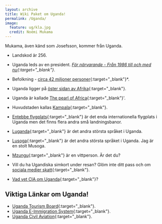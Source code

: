 ```yaml
---
layout: archive
title: Wiki Paket om Uganda!
permalink: /Uganda/
image:
  feature: ug/kla.jpg
  credit: Noémi Mukama
---
```

Mukama, även känd som Josefsson, kommer från Uganda.
- Landskod är 256.
- Uganda leds av en president. *[För närvarande - Från 1986 till och med nu](https://sv.wikipedia.org/wiki/Yoweri_Museveni){:target="_blank"}*.
- Befolkning - [circa 42 miljoner personer](https://www.worldometers.info/world-population/uganda-population/){:target="_blank"}*.
- Uganda ligger på [öster sidan av Afrika](https://en.wikipedia.org/wiki/East_Africa){:target="_blank"}.
- Uganda är kallade [The pearl of Africa](https://kabiza.com/kabiza-wilderness-safaris/why-is-uganda-called-the-pearl-of-africa/){:target="_blank"}'.
- Huvudstaden kallas [Kampala](https://en.wikipedia.org/wiki/Kampala){:target="_blank"}.
- [Entebbe flygplats](https://en.wikipedia.org/wiki/Entebbe_International_Airport){:target="_blank"} är det enda internationella flygplats i Uganda men det finns flera andra små landningsbanor.
- [Luganda](https://en.wikipedia.org/wiki/Luganda){:target="_blank"} är det andra största språket i Uganda.
- [Lusoga](https://en.wikipedia.org/wiki/Soga_language){:target="_blank"} är det andra största språket i Uganda. Jag är en stolt Musoga.

- [Mzungu](https://en.wikipedia.org/wiki/Mzungu){:target="_blank"} är en vittperson. Är det du?
- Vill du ha Ugandiska simkort under resan? Glöm inte ditt pass och om [sociala medier skatt](https://www.thetravelbrief.com/briefs/kampala-how-to-get-a-prepaid-sim-card-in-uganda){:target="_blank"}.
- [Vad vet CIA om Uganda](https://www.cia.gov/library/publications/the-world-factbook/geos/ug.html){:target="_blank"}?

## Viktiga Länkar om Uganda!

- [Uganda Tourism Board](https://www.visituganda.com/){:target="_blank"}.
- [Uganda E-Immigration System](https://visas.immigration.go.ug/){:target="_blank"}.
- [Uganda Civil Aviation](https://caa.go.ug/){:target="_blank"}.
